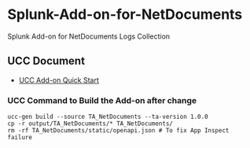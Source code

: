 # Splunk-Add-on-for-NetDocuments
Splunk Add-on for NetDocuments Logs Collection


## UCC Document
* [UCC Add-on Quick Start](https://splunk.github.io/addonfactory-ucc-generator/quickstart/)

### UCC Command to Build the Add-on after change
```
ucc-gen build --source TA_NetDocuments --ta-version 1.0.0
cp -r output/TA_NetDocuments/* TA_NetDocuments/
rm -rf TA_NetDocuments/static/openapi.json # To fix App Inspect failure
```
